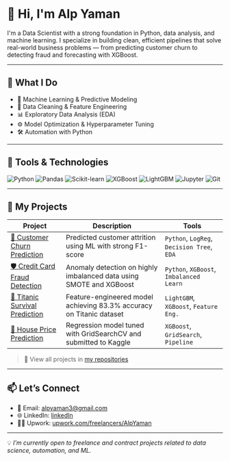 # 👋 Hi, I'm Alp Yaman

I'm a Data Scientist with a strong foundation in Python, data analysis, and machine learning. I specialize in building clean, efficient pipelines that solve real-world business problems — from predicting customer churn to detecting fraud and forecasting with XGBoost.

---

## 🚀 What I Do

- 🎯 Machine Learning & Predictive Modeling  
- 🧹 Data Cleaning & Feature Engineering  
- 📊 Exploratory Data Analysis (EDA)  
- ⚙️ Model Optimization & Hyperparameter Tuning  
- 🛠 Automation with Python  

---

## 🧠 Tools & Technologies

![Python](https://img.shields.io/badge/-Python-3776AB?style=flat-square&logo=python&logoColor=white)
![Pandas](https://img.shields.io/badge/-Pandas-150458?style=flat-square&logo=pandas&logoColor=white)
![Scikit-learn](https://img.shields.io/badge/-Scikit--Learn-F7931E?style=flat-square&logo=scikit-learn&logoColor=white)
![XGBoost](https://img.shields.io/badge/-XGBoost-00B0A5?style=flat-square&logo=azure-devops&logoColor=white)
![LightGBM](https://img.shields.io/badge/-LightGBM-8BC34A?style=flat-square)
![Jupyter](https://img.shields.io/badge/-Jupyter-F37626?style=flat-square&logo=jupyter&logoColor=white)
![Git](https://img.shields.io/badge/-Git-F05032?style=flat-square&logo=git&logoColor=white)

---

## 📂 My Projects

| Project | Description | Tools |
|--------|-------------|-------|
| [🎯 Customer Churn Prediction](#) | Predicted customer attrition using ML with strong F1-score | `Python`, `LogReg`, `Decision Tree`, `EDA` |
| [🛡️ Credit Card Fraud Detection](#) | Anomaly detection on highly imbalanced data using SMOTE and XGBoost | `Python`, `XGBoost`, `Imbalanced Learn` |
| [🚢 Titanic Survival Prediction](#) | Feature-engineered model achieving 83.3% accuracy on Titanic dataset | `LightGBM`, `XGBoost`, `Feature Eng.` |
| [🏡 House Price Prediction](#) | Regression model tuned with GridSearchCV and submitted to Kaggle | `XGBoost`, `GridSearch`, `Pipeline` |

> 🔗 View all projects in [my repositories](https://github.com/Alpyaman)

---

## 📫 Let’s Connect

- 📧 Email: [alpyaman3@gmail.com](mailto:alpyaman3@gmail.com)
- 🌐 LinkedIn: [linkedIn](linkedin.com/in/alp-yaman-75a901174/)
- 🧑‍💻 Upwork: [upwork.com/freelancers/AlpYaman](https://www.upwork.com/freelancers/~012e02fa4fc926c182)

---

💡 *I’m currently open to freelance and contract projects related to data science, automation, and ML.*

